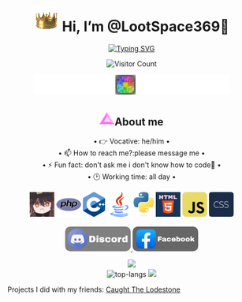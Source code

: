 <div align="center"><h1><img src="Crown.gif"> Hi, I’m @LootSpace369🌴</h1>

[![Typing SVG](https://readme-typing-svg.herokuapp.com/?lines=LET+ME+COOK+FOR+YOU)](.)

![Visitor Count](https://profile-counter.glitch.me/LootSpace369/count.svg)

<img src="pocketmine.gif" width=400px />

<h2><img src="boost.gif" height=30px>About me</h2>

<a>
• 👉 Vocative: he/him •<br>• 📫 How to reach me?:please message me •<br>• ⚡ Fun fact: don't ask me i don't know how to code🐧 •<br>• 🕑 Working time: all day •<br>
</a>
<br>
  <img src="hutao.gif" height=50px/>
  <img src="php.png" height=50px/>
  <img src="c++.png" height=50px/>
  <img src="java.png" height=50px/>
  <img src="python.png" height=50px/>
  <img src="html.png" height= 50px/>
  <img src="js.png" height=50px/>
  <img src="css.png" height=50px/>
  <br>
  <br>
<a href="https://discord.com/invite/rFPWq8fV">
  <img class="rounded-pill" src="Discord.png" alt="Discord Badge" height=50px style="border-radius: 10px;"/>
  </a>
<a class="rounded-pill" href="https://www.facebook.com/profile.php?id=61555336191287&mibextid=ZbWKwL">
  <img src="Facebook.png" alt="Facebook Badge" height=50px style="border-radius: 10px;"/>
</a>

![](https://github-readme-stats.vercel.app/api?username=IshanJ25&include_all_commits=true&count_private=true&hide=stars&show_icons=true&hide_rank=true&include_all_commits=true&line_height=28&title_color=0C5851&text_color=0C5851&icon_color=0C5851&bg_color=315,1DE7CF,7880E2&hide_border=true&cache_seconds=14400&locale=en&border_radius=15&card_width=300)
<br>
<img src="https://github-readme-stats.vercel.app/api/top-langs/?username=LootSpace369&layout=compact&title_color=0C5851&text_color=0C5851&icon_color=0C5851&bg_color=315,1DE7CF,7880E2&hide_border=true&border_radius=15" alt="top-langs"/>
<img src="https://github-profile-trophy.vercel.app/?username=LootSpace369&title_color=0C5851&theme=algolia&hide_border=true" height=115px/>
</div>
Projects I did with my friends:
<a href="https://github.com/lenlenlL6/Caught-The-Lodestone">Caught The Lodestone</a>

<!---
LootSpace369/LootSpace369 is a ✨ special ✨ repository because its `README.md` (this file) appears on your GitHub profile.
You can click the Preview link to take a look at your changes.
--->
